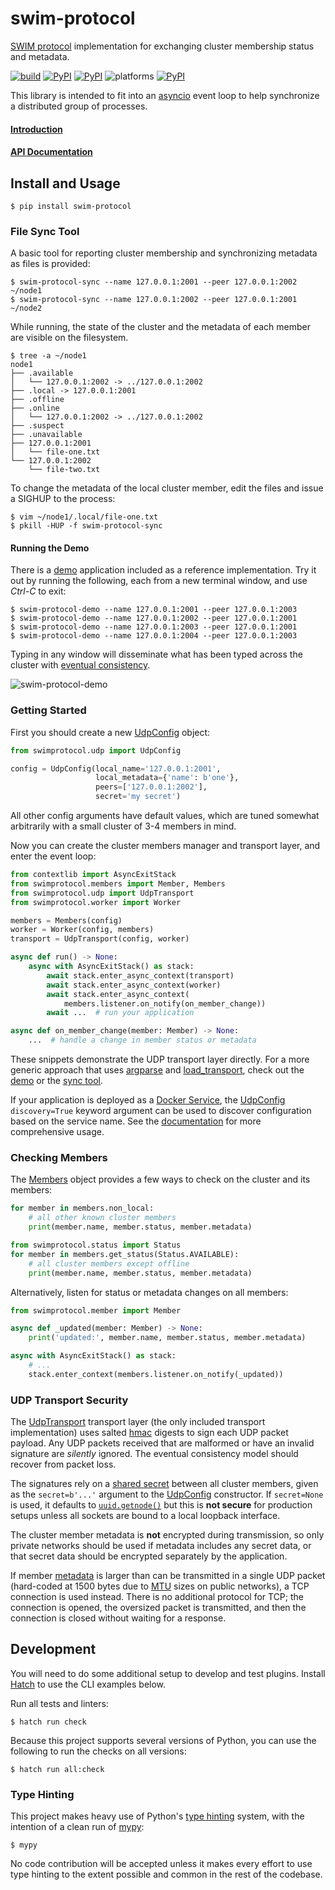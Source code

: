 swim-protocol
=============

[SWIM protocol][0] implementation for exchanging cluster membership status and
metadata.

[![build](https://github.com/icgood/swim-protocol/actions/workflows/python-check.yml/badge.svg)](https://github.com/icgood/swim-protocol/actions/workflows/python-check.yml)
[![PyPI](https://img.shields.io/pypi/v/swim-protocol.svg)](https://pypi.python.org/pypi/swim-protocol)
[![PyPI](https://img.shields.io/pypi/pyversions/swim-protocol.svg)](https://pypi.python.org/pypi/swim-protocol)
![platforms](https://img.shields.io/badge/platform-linux%20%7C%20macOS%20%7C%20windows-blueviolet)
[![PyPI](https://img.shields.io/pypi/l/swim-protocol.svg)](https://pypi.python.org/pypi/swim-protocol)

This library is intended to fit into an [asyncio][1] event loop to help
synchronize a distributed group of processes.

#### [Introduction](https://icgood.github.io/swim-protocol/intro.html)

#### [API Documentation](https://icgood.github.io/swim-protocol/)

## Install and Usage

```console
$ pip install swim-protocol
```

### File Sync Tool

A basic tool for reporting cluster membership and synchronizing metadata as
files is provided:

```console
$ swim-protocol-sync --name 127.0.0.1:2001 --peer 127.0.0.1:2002 ~/node1
$ swim-protocol-sync --name 127.0.0.1:2002 --peer 127.0.0.1:2001 ~/node2
```

While running, the state of the cluster and the metadata of each member are
visible on the filesystem.

```console
$ tree -a ~/node1
node1
├── .available
│   └── 127.0.0.1:2002 -> ../127.0.0.1:2002
├── .local -> 127.0.0.1:2001
├── .offline
├── .online
│   └── 127.0.0.1:2002 -> ../127.0.0.1:2002
├── .suspect
├── .unavailable
├── 127.0.0.1:2001
│   └── file-one.txt
└── 127.0.0.1:2002
    └── file-two.txt
```

To change the metadata of the local cluster member, edit the files and issue a
SIGHUP to the process:

```console
$ vim ~/node1/.local/file-one.txt
$ pkill -HUP -f swim-protocol-sync
```

#### Running the Demo

There is a [demo][2] application included as a reference implementation. Try it
out by running the following, each from a new terminal window, and use _Ctrl-C_
to exit:

```console
$ swim-protocol-demo --name 127.0.0.1:2001 --peer 127.0.0.1:2003
$ swim-protocol-demo --name 127.0.0.1:2002 --peer 127.0.0.1:2001
$ swim-protocol-demo --name 127.0.0.1:2003 --peer 127.0.0.1:2001
$ swim-protocol-demo --name 127.0.0.1:2004 --peer 127.0.0.1:2003
```

Typing in any window will disseminate what has been typed across the cluster
with [eventual consistency][6].

![swim-protocol-demo](https://user-images.githubusercontent.com/438413/117895781-13f6b400-b28d-11eb-997d-d8b9dbc455cb.gif)

### Getting Started

First you should create a new [UdpConfig][100] object:

```python
from swimprotocol.udp import UdpConfig

config = UdpConfig(local_name='127.0.0.1:2001',
                   local_metadata={'name': b'one'},
                   peers=['127.0.0.1:2002'],
                   secret='my secret')
```

All other config arguments have default values, which are tuned somewhat
arbitrarily with a small cluster of 3-4 members in mind.

Now you can create the cluster members manager and transport layer, and enter
the event loop:

```python
from contextlib import AsyncExitStack
from swimprotocol.members import Member, Members
from swimprotocol.udp import UdpTransport
from swimprotocol.worker import Worker

members = Members(config)
worker = Worker(config, members)
transport = UdpTransport(config, worker)

async def run() -> None:
    async with AsyncExitStack() as stack:
        await stack.enter_async_context(transport)
        await stack.enter_async_context(worker)
        await stack.enter_async_context(
            members.listener.on_notify(on_member_change))
        await ...  # run your application

async def on_member_change(member: Member) -> None:
    ...  # handle a change in member status or metadata
```

These snippets demonstrate the UDP transport layer directly. For a more generic
approach that uses [argparse][11] and [load_transport][103], check out the
[demo][2] or the [sync tool][15].

If your application is deployed as a [Docker Service][13], the [UdpConfig][100]
`discovery=True` keyword argument can be used to discover configuration based
on the service name. See the [documentation][14] for more comprehensive usage.

### Checking Members

The [Members][101] object provides a few ways to check on the cluster and its
members:

```python
for member in members.non_local:
    # all other known cluster members
    print(member.name, member.status, member.metadata)

from swimprotocol.status import Status
for member in members.get_status(Status.AVAILABLE):
    # all cluster members except offline
    print(member.name, member.status, member.metadata)
```

Alternatively, listen for status or metadata changes on all members:

```python
from swimprotocol.member import Member

async def _updated(member: Member) -> None:
    print('updated:', member.name, member.status, member.metadata)

async with AsyncExitStack() as stack:
    # ...
    stack.enter_context(members.listener.on_notify(_updated))
```

### UDP Transport Security

The [UdpTransport][102] transport layer (the only included transport
implementation) uses salted [hmac][7] digests to sign each UDP packet payload.
Any UDP packets received that are malformed or have an invalid signature are
*silently* ignored. The eventual consistency model should recover from packet
loss.

The signatures rely on a [shared secret][8] between all cluster members, given
as the `secret=b'...'` argument to the [UdpConfig][100] constructor. If
`secret=None` is used, it defaults to [`uuid.getnode()`][9] but this is **not
secure** for production setups unless all sockets are bound to a local loopback
interface.

The cluster member metadata is **not** encrypted during transmission, so only
private networks should be used if metadata includes any secret data, or that
secret data should be encrypted separately by the application.

If member [metadata][12] is larger than can be transmitted in a single UDP
packet (hard-coded at 1500 bytes due to [MTU][10] sizes on public networks), a
TCP connection is used instead. There is no additional protocol for TCP; the
connection is opened, the oversized packet is transmitted, and then the
connection is closed without waiting for a response.

## Development

You will need to do some additional setup to develop and test plugins. Install
[Hatch][3] to use the CLI examples below.

Run all tests and linters:

```console
$ hatch run check
```

Because this project supports several versions of Python, you can use the
following to run the checks on all versions:

```console
$ hatch run all:check
```

### Type Hinting

This project makes heavy use of Python's [type hinting][4] system, with the
intention of a clean run of [mypy][5]:

```console
$ mypy
```

No code contribution will be accepted unless it makes every effort to use type
hinting to the extent possible and common in the rest of the codebase.

[0]: https://www.cs.cornell.edu/projects/Quicksilver/public_pdfs/SWIM.pdf
[1]: https://docs.python.org/3/library/asyncio.html
[2]: https://github.com/icgood/swim-protocol/blob/main/swimprotocol/demo/__init__.py
[3]: https://hatch.pypa.io/latest/install/
[4]: https://docs.python.org/3/library/typing.html
[5]: http://mypy-lang.org/
[6]: https://en.wikipedia.org/wiki/Eventual_consistency
[7]: https://docs.python.org/3/library/hmac.html
[8]: https://en.wikipedia.org/wiki/Shared_secret
[9]: https://docs.python.org/3/library/uuid.html#uuid.getnode
[10]: https://en.wikipedia.org/wiki/Maximum_transmission_unit
[11]: https://docs.python.org/3/library/argparse.html
[12]: https://icgood.github.io/swim-protocol/intro.html#term-metadata
[13]: https://docs.docker.com/engine/swarm/how-swarm-mode-works/services/
[14]: https://icgood.github.io/swim-protocol/swimprotocol.udp.html#docker-services
[15]: https://github.com/icgood/swim-protocol/blob/main/swimprotocol/sync.py

[100]: https://icgood.github.io/swim-protocol/swimprotocol.udp.html#swimprotocol.udp.UdpConfig
[101]: https://icgood.github.io/swim-protocol/swimprotocol.html#swimprotocol.members.Member
[102]: https://icgood.github.io/swim-protocol/swimprotocol.udp.html#swimprotocol.udp.UdpTransport
[103]: https://icgood.github.io/swim-protocol/swimprotocol.html#swimprotocol.transport.load_transport
